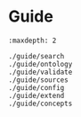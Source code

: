 # Guide

```{toctree}
:maxdepth: 2

./guide/search
./guide/ontology
./guide/validate
./guide/sources
./guide/config
./guide/extend
./guide/concepts
```
